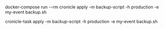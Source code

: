 


docker-compose run --rm cronicle apply -m backup-script -h production -e my-event backup.sh

cronicle-task apply -m backup-script -h production -e my-event backup.sh

